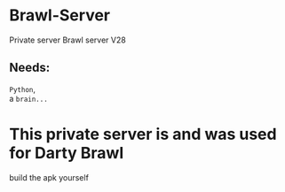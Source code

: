# Brawl-Server
Private server Brawl server V28
## Needs:
`Python`, <br>
a `brain...`
# This private server is and was used for Darty Brawl
build the apk yourself
